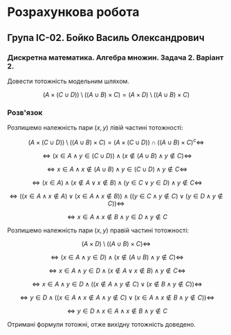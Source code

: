 # Розрахункова робота

## Група ІС-02. Бойко Василь Олександрович

### Дискретна математика. Алгебра множин. Задача 2. Варіант 2.

Довести тотожність модельним шляхом. 

$$(A \times (C \cup D)) \setminus((A \cup B) \times C) = (A \times D) \setminus ((A \cup B) \times C)
$$

### Розв'язок

Розпишемо належність пари $(x,y)$ лівій частині тотожності:

$$(A \times (C \cup D)) \setminus((A \cup B) \times C) 
= (A \times (C \cup D)) \cap ((A \cup B) \times C)^c
\Leftrightarrow
$$

$$
\Leftrightarrow (x \in A \land y \in (C \cup D)) \land (x \notin (A \cup B) \land y \notin C)
\Leftrightarrow 
$$

$$\Leftrightarrow 
x \in A \land x \notin (A \cup B) 
\land y \in (C \cup D)  \land y \notin C
\Leftrightarrow $$

$$\Leftrightarrow 
(x \in A) \land (x \notin A \lor x \notin  B) 
\land 
(y \in C \lor y \in D)  \land y \notin C
\Leftrightarrow $$

$$\Leftrightarrow 
((x \in A \land x \notin A )\lor (x \in A \land  x \notin  B) )
\land 
((y \in C  \land y \notin C )\lor (y \in D \land y \notin C))
\Leftrightarrow $$

$$\Leftrightarrow 
x \in A \land  x \notin  B
\land 
y \in D \land y \notin C
$$

Розпишемо належність пари $(x,y)$ правій частині тотожності:

$$
(A \times D) \setminus ((A \cup B) \times C)
\Leftrightarrow $$

$$\Leftrightarrow
(x \in A \land y\in D) \land (x \notin(A \cup B) \land y\notin C)
\Leftrightarrow $$

$$\Leftrightarrow
x \in A \land y\in D \land (x \notin A \lor x \notin  B) \land y\notin C
\Leftrightarrow $$

$$\Leftrightarrow
x \in A \land y\in D \land ((x \notin A \land y\notin C) \lor (x \notin  B \land y\notin C)) 
\Leftrightarrow $$

$$\Leftrightarrow
y\in D \land ((x \in A \land x \notin A \land y\notin C) \lor (x \in A \land x \notin  B \land y\notin C)) 
\Leftrightarrow $$

$$\Leftrightarrow
y\in D \land x \in A \land x \notin  B \land y\notin C
$$

Отримані формули тотожні, отже вихідну тотожність доведено.